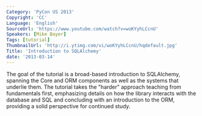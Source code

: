 ```yaml
---
Category: 'PyCon US 2013'
Copyright: 'CC'
Language: 'English'
SourceUrl: 'https://www.youtube.com/watch?v=woKYyhLCcnU'
Speakers: [Mike Bayer]
Tags: [tutorial]
ThumbnailUrl: 'http://i.ytimg.com/vi/woKYyhLCcnU/hqdefault.jpg'
Title: 'Introduction to SQLAlchemy'
date: '2013-03-14'
---
```

The goal of the tutorial is a broad-based introduction to SQLAlchemy, spanning the Core and ORM components as well as the systems that underlie them. The tutorial takes the "harder" approach teaching from fundamentals first, emphasizing details on how the library interacts with the database and SQL and concluding with an introduction to the ORM, providing a solid perspective for continued study.